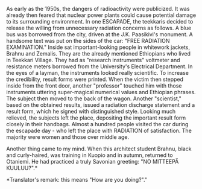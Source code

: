 
As early as the 1950s, the dangers of radioactivity were publicized. It was already then feared that nuclear power plants could cause potential damage to its surrounding environment. In one ESCAPADE, the teekkaris decided to release the willing from unnecessary radiation concerns as follows. A blue bus was borrowed from the city, driven at the J.K. Paasikivi's monument. A handsome text was put on the sides of the car: "FREE RADIATION EXAMINATION." Inside sat important-looking people in whitework jackets, Brahnu and Zemalis. They are the already mentioned Ethiopians who lived in Teekkari Village. They had as "research instruments" voltmeter and resistance meters borrowed from the University's Electrical Department. In the eyes of a layman, the instruments looked really scientific. To increase the credibility, result forms were printed. When the victim then stepped inside from the front door, another "professor" touched him with those instruments uttering super-magical numerical values and Ethiopian phrases. The subject then moved to the back of the wagon. Another "scientist," based on the obtained results, issued a radiation discharge statement and a result form, which he signed with distinguished style. Looking much relieved, the subjects left the place, depositing the important result form closely in their handbags. Almost a hundred people visited the car during the escapade day - who left the place with RADIATION of satisfaction. The majority were women and those over middle age.

Another thing came to my mind. When this architect student Brahnu, black and curly-haired, was training in Kuopio and in autumn, returned to Otaniemi. He had practiced a truly Savonian greeting: "NO MITTEEPÄ KUULUU?".\*

\*Translator's remark: this means "How are you doing?"."